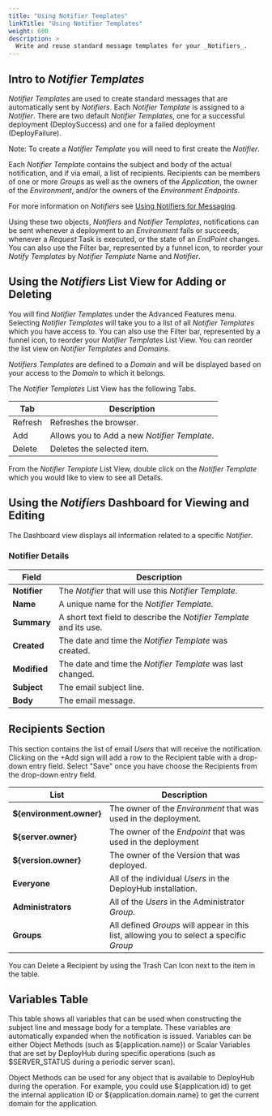 ```yaml
---
title: "Using Notifier Templates"
linkTitle: "Using Notifier Templates"
weight: 600
description: >
  Write and reuse standard message templates for your _Notifiers_.
---
```


## Intro to _Notifier Templates_

_Notifier Templates_ are used to create standard messages that are automatically sent by _Notifiers_.  Each _Notifier Template_ is assigned to a _Notifier_. There are two default _Notifier Templates_, one for a successful deployment (DeploySuccess) and one for a failed deployment (DeployFailure).

Note: To create a _Notifier Template_ you will need to first create the _Notifier_.

Each _Notifier Template_ contains the subject and body of the actual notification, and if via email, a list of recipients. Recipients can be members of one or more _Groups_ as well as the owners of the _Application_, the owner of the _Environment_, and/or the owners of the _Environment_ _Endpoints_.

For more information on _Notifiers_ see [Using Notifiers for Messaging](/userguide/advanced-features/deployments/2-define-notifiers/).

Using these two objects, _Notifiers_ and _Notifier Templates_, notifications can be sent whenever a deployment to an _Environment_ fails or succeeds, whenever a _Request_ Task is executed, or the state of an _EndPoint_ changes. You can also use the Filter bar, represented by a funnel icon, to reorder your _Notify Templates_ by _Notifier Template_ Name and _Notifier_.

## Using the _Notifiers_ List View for Adding or Deleting

You will find _Notifier Templates_ under the Advanced Features menu.  Selecting _Notifier Templates_ will take you to a list of all _Notifier Templates_ which you have access to. You can also use the Filter bar, represented by a funnel icon, to reorder your _Notifier Templates_ List View.  You can reorder the list view on _Notifier Templates_ and _Domains_.

_Notifiers Templates_ are defined to a _Domain_ and will be displayed based on your access to the _Domain_ to which it belongs.

The _Notifier Templates_ List View has the following Tabs.

| Tab     | Description                                  |
|---------|----------------------------------------------|
| Refresh | Refreshes the browser.                       |
| Add     | Allows you to Add a new _Notifier Template_. |
| Delete  | Deletes the selected item.                   |

From the _Notifier Template_ List View, double click on the _Notifier Template_ which you would like to view to see all Details.  

## Using the _Notifiers_ Dashboard for Viewing and Editing

The Dashboard view displays all information related to a specific _Notifier_.

### Notifier Details

| Field        | Description                                                         |
|--------------|---------------------------------------------------------------------|
| **Notifier** | The _Notifier_ that will use this _Notifier Template_.              |
| **Name**     | A unique name for the  _Notifier Template._                         |
| **Summary**  | A short text field to describe the _Notifier Template_ and its use. |
| **Created**  | The date and time the _Notifier Template_ was created.              |
| **Modified** | The date and time the _Notifier Template_ was last changed.         |
| **Subject**  | The email subject line.                                             |
| **Body**     | The email message.                                                  |

## Recipients Section

This section contains the list of email _Users_ that will receive the notification. Clicking on the +Add sign will add a row to the Recipient table with a drop-down entry field. Select "Save" once you have choose the Recipients from the drop-down entry field.

| List                     | Description                                                                              |
|--------------------------|------------------------------------------------------------------------------------------|
| **${environment.owner}** | The owner of the _Environment_ that was used in the deployment.                          |
| **${server.owner}**      | The owner of the _Endpoint_ that was used in the deployment                              |
| **${version.owner}**     | The owner of the Version that was deployed.                                              |
| **Everyone**             | All of the individual _Users_ in the DeployHub installation.                             |
| **Administrators**       | All of the _Users_ in the Administrator _Group_.                                         |
| **Groups**               | All defined _Groups_ will appear in this list, allowing you to select a specific _Group_ |

You can Delete a Recipient by using the Trash Can Icon next to the item in the table.

## Variables Table

This table shows all variables that can be used when constructing the subject line and message body for a template. These variables are automatically expanded when the notification is issued. Variables can be either Object Methods (such as ${application.name}) or Scalar Variables that are set by DeployHub during specific operations (such as $SERVER_STATUS during a periodic server scan).

Object Methods can be used for any object that is available to DeployHub during the operation. For example, you could use ${application.id} to get the internal application ID or ${application.domain.name} to get the current domain for the application.
